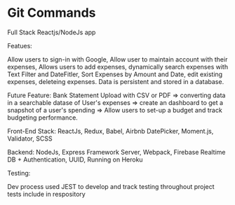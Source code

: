 # Git Commands

Full Stack Reactjs/NodeJs app

Featues:

Allow users to sign-in with Google, Allow user to maintain account with their expenses, Allows users to add expenses, dynamically search expenses with Text Filter and DateFitler, Sort Expenses by Amount and Date, edit existing expenses, deleteing expenses. Data is persistent and stored in a database.

Future Feature:
Bank Statement Upload with CSV  or PDF => converting data in a searchable datase of User's expenses => create an dashboard to get a snapshot of a user's spending => Allow users to set-up a budget and track budgeting performance. 

Front-End Stack:
ReactJs, Redux, Babel, Airbnb DatePicker, Moment.js, Validator, SCSS

Backend:
NodeJs, Express Framework Server, Webpack, Firebase Realtime DB + Authentication, UUID, Running on Heroku

Testing:

Dev process used JEST to develop and track testing throughout project tests include in respository




